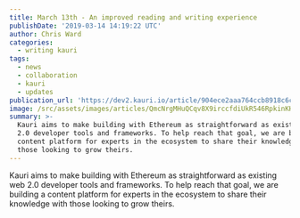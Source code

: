 ```yaml
---
title: March 13th - An improved reading and writing experience
publishDate: '2019-03-14 14:19:22 UTC'
author: Chris Ward
categories:
  - writing kauri
tags:
  - news
  - collaboration
  - kauri
  - updates
publication_url: 'https://dev2.kauri.io/article/904ece2aaa764ccb8918c6c0199958cc'
image: /src/assets/images/articles/QmcNrgMHuQCqv8X9irccfdiUkR546RpkinKHxScf6wzfQf.png
summary: >-
  Kauri aims to make building with Ethereum as straightforward as existing web
  2.0 developer tools and frameworks. To help reach that goal, we are building a
  content platform for experts in the ecosystem to share their knowledge with
  those looking to grow theirs.
---
```


Kauri aims to make building with Ethereum as straightforward as existing web 2.0 developer tools and frameworks. To help reach that goal, we are building a content platform for experts in the ecosystem to share their knowledge with those looking to grow theirs.
